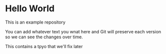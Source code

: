 # Hello World

This is an example repository

You can add whatever text you wnat here and Git will 
preserve each version so we can see the changes over time.

This contains a tpyo that we'll fix later  